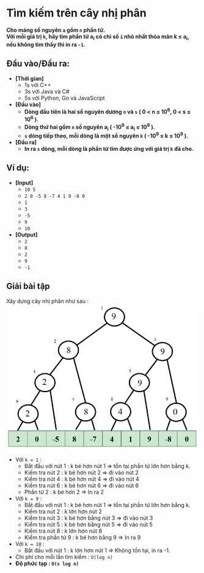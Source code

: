 # Tìm kiếm trên cây nhị phân
   **Cho mảng số nguyên `a` gồm `n` phần tử.<br>
   Với mỗi giá trị `k`, hãy tìm phần tử a<sub>i</sub> có chỉ số `i` nhỏ nhất thỏa mãn k ≤ a<sub>i</sub>, nếu không tìm thấy thì in ra `-1`.**

## Đầu vào/Đầu ra:
- **[Thời gian]**
   - 1s với C++ 
   - 3s với Java và C#
   - 5s với Python, Go và JavaScript
- **[Đầu vào]**
    - **Dòng đầu tiên là hai số nguyên dương `n` và `s` ( 0 < n ≤ 10<sup>6</sup>, 0 < s ≤ 10<sup>6</sup> ).**
    - **Dòng thứ hai gồm `n` số nguyên a<sub>i</sub> ( -10<sup>9</sup> ≤ a<sub>i</sub> ≤ 10<sup>9</sup> ).**
    - **`s` dòng tiếp theo, mỗi dòng là một số nguyên `k` ( -10<sup>9</sup> ≤ k ≤ 10<sup>9</sup> ).**
- **[Đầu ra]** 
    - **In ra `s` dòng, mỗi dòng là phần tử tìm được ứng với giá trị `k` đã cho.**

## Ví dụ:
- **[Input]**
   - `10 5`
   - `2 0 -5 8 -7 4 1 9 -8 0`
   - `1`
   - `3`
   - `-5`
   - `9`
   - `10`
- **[Output]**
   - `2`
   - `8`
   - `2`
   - `9`
   - `-1`

## Giải bài tập
   Xây dựng cây nhị phân như sau :
   ![Binary Search Tree](https://github.com/Ca-Len-Men/Algorithm/blob/%C4%90%E1%BB%99-d%C3%A0i-con-d%E1%BB%91c/Test%205/Picture.png)
   - Với `k = 1` :
        - Bắt đầu với nút 1 : k bé hơn nút 1 => tồn tại phần tử lớn hơn bằng k.
        - Kiểm tra nút 2 : k bé hơn nút 2 => đi vào nút 2
        - Kiểm tra nút 4 : k bé hơn nút 4 => đi vào nút 4
        - Kiểm tra nút 6 : k bé hơn nút 6 => đi vào nút 6
        - Phần tử 2 : k bé hơn 2 => In ra 2
   - Với `k = 9` :
      	- Bắt đầu với nút 1 : k bé hơn nút 1 => tồn tại phần tử lớn hơn bằng k.
        - Kiểm tra nút 2 : k lớn hơn nút 2
        - Kiểm tra nút 3 : k bé hơn bằng nút 3 => đi vào nút 3
        - Kiểm tra nút 5 : k bé hơn bằng nút 5 => đi vào nút 5
        - Kiểm tra nút 8 : k lớn hơn nút 8
        - Kiểm tra phần tử 9 : k bé hơn bằng 9 => In ra 9
   - Với `k = 10` :
        - Bắt đầu với nút 1 : k lớn hơn nút 1 => Không tồn tại, in ra -1.<br>
   - Chi phí cho mỗi lần tìm kiếm : `O(log n)`
   - **Độ phức tạp : `O(s log n)`**
